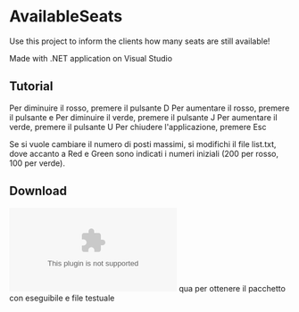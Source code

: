 # AvailableSeats
Use this project to inform the clients how many seats are still available! 

Made with .NET application on Visual Studio

## Tutorial
Per diminuire il rosso, premere il pulsante D
Per aumentare il rosso, premere il pulsante e
Per diminuire il verde, premere il pulsante J
Per aumentare il verde, premere il pulsante U
Per chiudere l'applicazione, premere Esc

Se si vuole cambiare il numero di posti massimi, si modifichi il file list.txt, dove accanto a Red e Green sono indicati i numeri iniziali (200 per rosso, 100 per verde).

## Download

![Cliccare](https://github.com/DanieleGalli14/AvailableSeats/raw/main/Available%20Seats/Available%20Seats.zip) qua per ottenere il pacchetto con eseguibile e file testuale 


